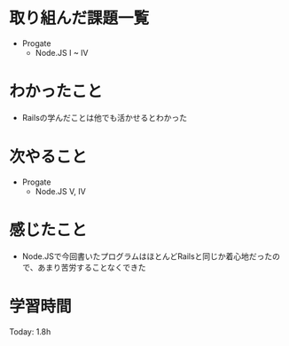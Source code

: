 # 取り組んだ課題一覧
- Progate
    - Node.JS I ~ IV
# わかったこと
- Railsの学んだことは他でも活かせるとわかった
# 次やること
- Progate
    - Node.JS V, IV
# 感じたこと
- Node.JSで今回書いたプログラムはほとんどRailsと同じか着心地だったので、あまり苦労することなくできた
# 学習時間
Today: 1.8h